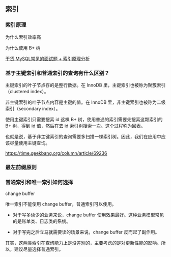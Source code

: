 ## 索引

### 索引原理

为什么索引效率高

为什么使用 B+ 树



[干货 MySQL常见的面试题 + 索引原理分析](https://www.cnblogs.com/blogtech/p/10530794.html)

### 基于主键索引和普通索引的查询有什么区别？

主键索引的叶子节点存的是整行数据。在 InnoDB 里，主键索引也被称为聚簇索引（clustered index）。

非主键索引的叶子节点内容是主键的值。在 InnoDB 里，非主键索引也被称为二级索引（secondary index）。

使用主键索引只需要搜索 id 这棵 B+ 树，使用普通的索引需要先搜索这颗索引的 B+ 树，得到 id 值，然后在去 id 索引树搜索一次。这个过程称为回表。

也就是说，基于非主键索引的查询需要多扫描一棵索引树。因此，我们在应用中应该尽量使用主键查询。



https://time.geekbang.org/column/article/69236



### 最左前缀原则



### 普通索引和唯一索引如何选择

change buffer 

唯一索引不能使用 change buffer，普通索引可以使用。

- 对于写多读少的业务来说，change buffer 使用效果最好。这种业务模型常见的是账单类、日志类的系统。

- 对于写完之后立马就需要读的场景来说，change buffer 反而起了副作用。



其实，这两类索引在查询能力上是没差别的，主要考虑的是对更新性能的影响。所以，建议尽量选择普通索引。